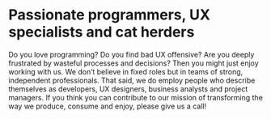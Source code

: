 # Passionate programmers, UX specialists and cat herders

Do you love programming? Do you find bad UX offensive? Are you deeply frustrated by wasteful processes and decisions? Then you might just enjoy working with us. We don’t believe in fixed roles but in teams of strong, independent professionals. That said, we do employ people who describe themselves as developers, UX designers, business analysts and project managers. If you think you can contribute to our mission of transforming the way we produce, consume and enjoy, please give us a call!

